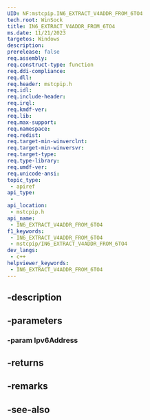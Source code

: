 ```yaml
---
UID: NF:mstcpip.IN6_EXTRACT_V4ADDR_FROM_6TO4
tech.root: WinSock
title: IN6_EXTRACT_V4ADDR_FROM_6TO4
ms.date: 11/21/2023
targetos: Windows
description: 
prerelease: false
req.assembly: 
req.construct-type: function
req.ddi-compliance: 
req.dll: 
req.header: mstcpip.h
req.idl: 
req.include-header: 
req.irql: 
req.kmdf-ver: 
req.lib: 
req.max-support: 
req.namespace: 
req.redist: 
req.target-min-winverclnt: 
req.target-min-winversvr: 
req.target-type: 
req.type-library: 
req.umdf-ver: 
req.unicode-ansi: 
topic_type:
 - apiref
api_type:
 - 
api_location:
 - mstcpip.h
api_name:
 - IN6_EXTRACT_V4ADDR_FROM_6TO4
f1_keywords:
 - IN6_EXTRACT_V4ADDR_FROM_6TO4
 - mstcpip/IN6_EXTRACT_V4ADDR_FROM_6TO4
dev_langs:
 - c++
helpviewer_keywords:
 - IN6_EXTRACT_V4ADDR_FROM_6TO4
---
```


## -description

## -parameters

### -param Ipv6Address

## -returns

## -remarks

## -see-also

